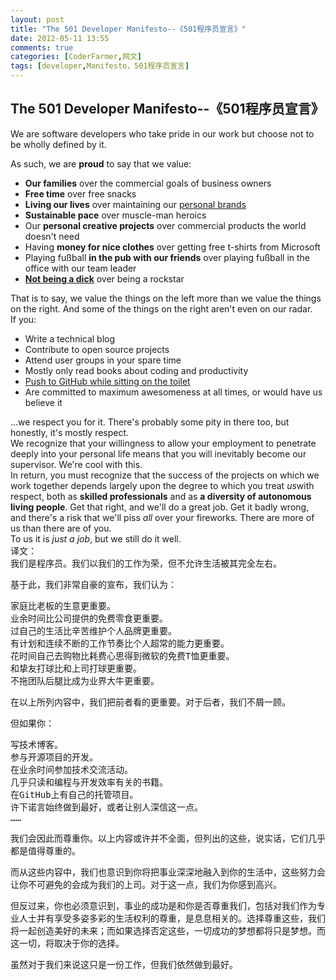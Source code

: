 ```yaml
---
layout: post
title: "The 501 Developer Manifesto--《501程序员宣言》"
date: 2012-05-11 13:55
comments: true
categories: [CoderFarmer,网文]
tags: [developer,Manifesto，501程序员宣言]
---
```

## The 501 Developer Manifesto--《501程序员宣言》
We are software developers who take pride in our work but choose not to be wholly defined by it.
<div>As such, we are <strong>proud</strong> to say that we value:</div>
<div>
<ul>
	<li><strong>Our families</strong> over the commercial goals of business owners</li>
	<li><strong>Free time</strong> over free snacks</li>
	<li><strong>Living our lives</strong> over maintaining our <a href="http://www.codinghorror.com/blog/2006/04/your-personal-brand.html">personal brands</a></li>
	<li><strong>Sustainable pace</strong> over muscle-man heroics</li>
	<li>Our <strong>personal creative projects</strong> over commercial products the world doesn't need</li>
	<li>Having <strong>money for nice clothes</strong> over getting free t-shirts from Microsoft</li>
	<li>Playing fußball <strong>in the pub with our friends</strong> over playing fußball in the office with our team leader</li>
	<li><strong><a href="http://programmersbeingdicks.tumblr.com/">Not being a dick</a></strong> over being a rockstar</li>
</ul>
</div>
<div>That is to say, we value the things on the left more than we value the things on the right. And some of the things on the right aren't even on our radar.</div>
<div>If you:
<ul>
	<li>Write a technical blog</li>
	<li>Contribute to open source projects</li>
	<li>Attend user groups in your spare time</li>
	<li>Mostly only read books about coding and productivity</li>
	<li><a href="http://twitter.com/toiletcoder">Push to GitHub while sitting on the toilet</a></li>
	<li>Are committed to maximum awesomeness at all times, or would have us believe it</li>
</ul>
...we respect you for it. There's probably some pity in there too, but honestly, it's mostly respect.</div>
<div>We recognize that your willingness to allow your employment to penetrate deeply into your personal life means that you will inevitably become our supervisor. We're cool with this.</div>
<div>In return, you must recognize that the success of the projects on which we work together depends largely upon the degree to which you treat <em>us</em>with respect, both as <strong>skilled professionals</strong> and as <strong>a diversity of autonomous living people</strong>. Get that right, and we'll do a great job. Get it badly wrong, and there's a risk that we'll piss <em>all</em> over your fireworks. There are more of us than there are of you.</div>
<div>To us it is <em>just a job</em>, but we still do it well.</div>
<div>译文：</div>
我们是程序员。我们以我们的工作为荣，但不允许生活被其完全左右。

基于此，我们非常自豪的宣布，我们认为：
<div>
<pre>家庭比老板的生意更重要。
业余时间比公司提供的免费零食更重要。
过自己的生活比辛苦维护个人品牌更重要。
有计划和连续不断的工作节奏比个人超常的能力更重要。
花时间自己去购物比耗费心思得到微软的免费T恤更重要。
和挚友打球比和上司打球更重要。
不拖团队后腿比成为业界大牛更重要。</pre>
</div>
在以上所列内容中，我们把前者看的更重要。对于后者，我们不屑一顾。

但如果你：
<div>
<pre>写技术博客。
参与开源项目的开发。
在业余时间参加技术交流活动。
几乎只读和编程与开发效率有关的书籍。
在GitHub上有自己的托管项目。
许下诺言始终做到最好，或者让别人深信这一点。
……</pre>
</div>
我们会因此而尊重你。以上内容或许并不全面，但列出的这些，说实话，它们几乎都是值得尊重的。

而从这些内容中，我们也意识到你将把事业深深地融入到你的生活中，这些努力会让你不可避免的会成为我们的上司。对于这一点，我们为你感到高兴。

但反过来，你也必须意识到，事业的成功是和你是否尊重我们，包括对我们作为专业人士并有享受多姿多彩的生活权利的尊重，是息息相关的。选择尊重这些，我们将一起创造美好的未来；而如果选择否定这些，一切成功的梦想都将只是梦想。而这一切，将取决于你的选择。

虽然对于我们来说这只是一份工作，但我们依然做到最好。

&nbsp;
